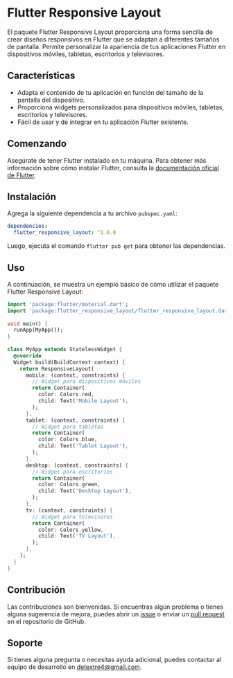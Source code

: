 # Flutter Responsive Layout

El paquete Flutter Responsive Layout proporciona una forma sencilla de crear diseños responsivos en Flutter que se adaptan a diferentes tamaños de pantalla. Permite personalizar la apariencia de tus aplicaciones Flutter en dispositivos móviles, tabletas, escritorios y televisores.

## Características

- Adapta el contenido de tu aplicación en función del tamaño de la pantalla del dispositivo.
- Proporciona widgets personalizados para dispositivos móviles, tabletas, escritorios y televisores.
- Fácil de usar y de integrar en tu aplicación Flutter existente.

## Comenzando

Asegúrate de tener Flutter instalado en tu máquina. Para obtener más información sobre cómo instalar Flutter, consulta la [documentación oficial de Flutter](https://flutter.dev/docs/get-started/install).

## Instalación

Agrega la siguiente dependencia a tu archivo `pubspec.yaml`:

```yaml
dependencies: 
  flutter_responsive_layout: ^1.0.0
```

Luego, ejecuta el comando `flutter pub get` para obtener las dependencias.

## Uso

A continuación, se muestra un ejemplo básico de cómo utilizar el paquete Flutter Responsive Layout:

```dart
import 'package:flutter/material.dart'; 
import 'package:flutter_responsive_layout/flutter_responsive_layout.dart'; 
 
void main() { 
  runApp(MyApp()); 
} 
 
class MyApp extends StatelessWidget { 
  @override 
  Widget build(BuildContext context) { 
    return ResponsiveLayout( 
      mobile: (context, constraints) { 
        // Widget para dispositivos móviles 
        return Container( 
          color: Colors.red, 
          child: Text('Mobile Layout'), 
        ); 
      }, 
      tablet: (context, constraints) { 
        // Widget para tabletas 
        return Container( 
          color: Colors.blue, 
          child: Text('Tablet Layout'), 
        ); 
      }, 
      desktop: (context, constraints) { 
        // Widget para escritorios 
        return Container( 
          color: Colors.green, 
          child: Text('Desktop Layout'), 
        ); 
      }, 
      tv: (context, constraints) { 
        // Widget para televisores 
        return Container( 
          color: Colors.yellow, 
          child: Text('TV Layout'), 
        ); 
      }, 
    ); 
  } 
}
```

## Contribución

Las contribuciones son bienvenidas. Si encuentras algún problema o tienes alguna sugerencia de mejora, puedes abrir un [issue](https://github.com/tu_usuario/tu_paquete/issues) o enviar un [pull request](https://github.com/tu_usuario/tu_paquete/pulls) en el repositorio de GitHub.

## Soporte

Si tienes alguna pregunta o necesitas ayuda adicional, puedes contactar al equipo de desarrollo en [detextre4@gmail.com](mailto:detextre4@gmail.com).